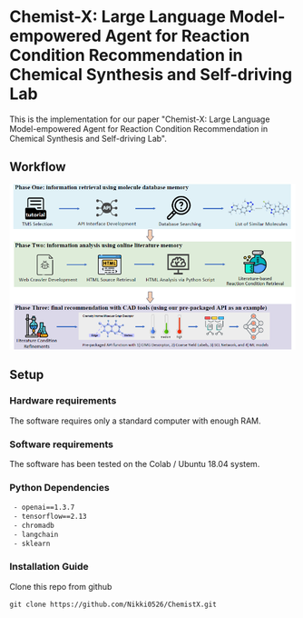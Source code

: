# Chemist-X: Large Language Model-empowered Agent for Reaction Condition Recommendation in Chemical Synthesis and Self-driving Lab
This is the implementation for our paper "Chemist-X: Large Language Model-empowered Agent for Reaction Condition Recommendation in Chemical Synthesis and Self-driving Lab".

## Workflow
![image](https://github.com/Nikki0526/ChemistX/blob/main/workflow.png)

## Setup
### Hardware requirements
The software requires only a standard computer with enough RAM.

### Software requirements
The software has been tested on the Colab / Ubuntu 18.04 system.

### Python Dependencies
```
 - openai==1.3.7
 - tensorflow==2.13
 - chromadb
 - langchain
 - sklearn
```
### Installation Guide
Clone this repo from github
```
git clone https://github.com/Nikki0526/ChemistX.git
```
